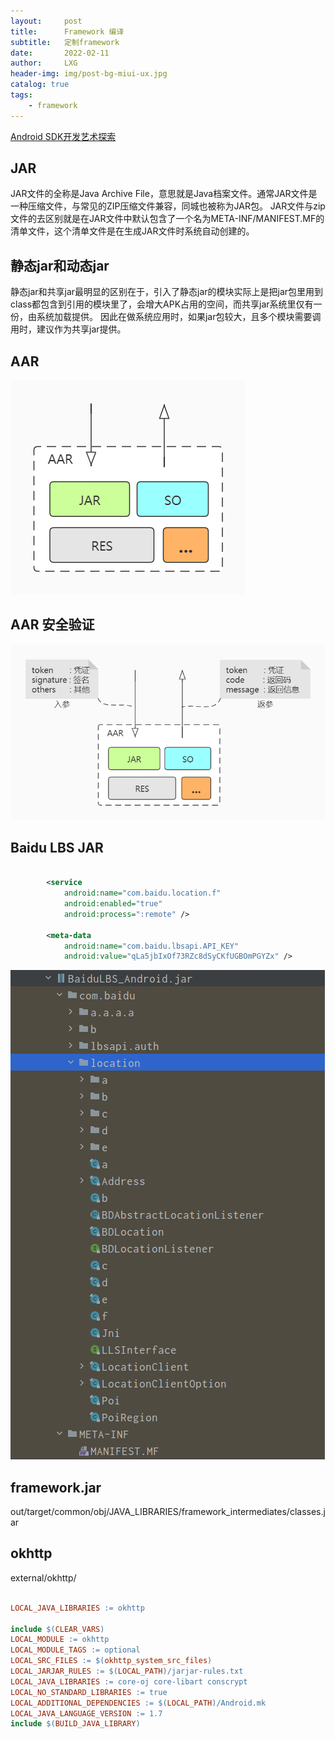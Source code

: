 ```yaml
---
layout:     post
title:      Framework 编译
subtitle:   定制framework
date:       2022-02-11
author:     LXG
header-img: img/post-bg-miui-ux.jpg
catalog: true
tags:
    - framework
---
```


[Android SDK开发艺术探索](https://zhuanlan.zhihu.com/p/151406299)

## JAR

JAR文件的全称是Java Archive File，意思就是Java档案文件。通常JAR文件是一种压缩文件，与常见的ZIP压缩文件兼容，同城也被称为JAR包。
JAR文件与zip文件的去区别就是在JAR文件中默认包含了一个名为META-INF/MANIFEST.MF的清单文件，这个清单文件是在生成JAR文件时系统自动创建的。

## 静态jar和动态jar

静态jar和共享jar最明显的区别在于，引入了静态jar的模块实际上是把jar包里用到class都包含到引用的模块里了，会增大APK占用的空间，而共享jar系统里仅有一份，由系统加载提供。
因此在做系统应用时，如果jar包较大，且多个模块需要调用时，建议作为共享jar提供。

## AAR

![aar](/images/sdk/aar.png)

## AAR 安全验证

![sdk_verify](/images/sdk/sdk_verify.jpg)

## Baidu LBS JAR

```xml

        <service
            android:name="com.baidu.location.f"
            android:enabled="true"
            android:process=":remote" />

        <meta-data
            android:name="com.baidu.lbsapi.API_KEY"
            android:value="qLa5jbIxOf73RZc8dSyCKfUGBOmPGYZx" />

```

![baidu_lbs](/images/sdk/baidu_lbs.png)


## framework.jar

out/target/common/obj/JAVA_LIBRARIES/framework_intermediates/classes.jar

## okhttp

external/okhttp/

```makefile

LOCAL_JAVA_LIBRARIES := okhttp

include $(CLEAR_VARS)
LOCAL_MODULE := okhttp
LOCAL_MODULE_TAGS := optional
LOCAL_SRC_FILES := $(okhttp_system_src_files)
LOCAL_JARJAR_RULES := $(LOCAL_PATH)/jarjar-rules.txt
LOCAL_JAVA_LIBRARIES := core-oj core-libart conscrypt
LOCAL_NO_STANDARD_LIBRARIES := true
LOCAL_ADDITIONAL_DEPENDENCIES := $(LOCAL_PATH)/Android.mk
LOCAL_JAVA_LANGUAGE_VERSION := 1.7
include $(BUILD_JAVA_LIBRARY)

```



